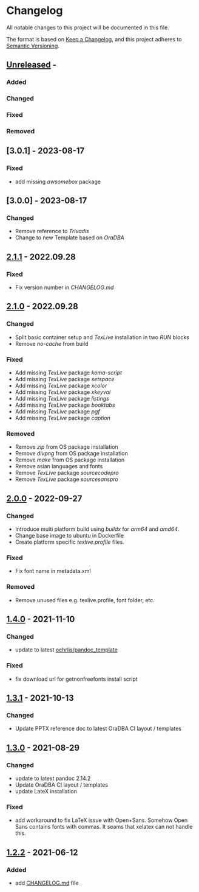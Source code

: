 # Changelog
<!-- markdownlint-disable MD013 -->
<!-- markdownlint-configure-file { "MD024":{"allow_different_nesting": true }} -->
All notable changes to this project will be documented in this file.

The format is based on [Keep a Changelog](https://keepachangelog.com/en/1.0.0/),
and this project adheres to [Semantic Versioning](https://semver.org/spec/v2.0.0.html).

## [Unreleased] -

### Added

### Changed

### Fixed

### Removed

## [3.0.1] - 2023-08-17

### Fixed

- add missing *awsomebox* package

## [3.0.0] - 2023-08-17

### Changed

- Remove reference to *Trivadis*
- Change to new Template based on *OraDBA*

## [2.1.1] - 2022.09.28

### Fixed

- Fix version number in *CHANGELOG.md*

## [2.1.0] - 2022.09.28

### Changed

- Split basic container setup and *TexLive* installation in two *RUN* blocks
- Remove *no-cache* from build

### Fixed

- Add missing *TexLive* package *koma-script*
- Add missing *TexLive* package *setspace*
- Add missing *TexLive* package *xcolor*
- Add missing *TexLive* package *xkeyval*
- Add missing *TexLive* package *listings*
- Add missing *TexLive* package *booktabs*
- Add missing *TexLive* package *pgf*
- Add missing *TexLive* package *caption*

### Removed

- Remove *zip* from OS package installation
- Remove *divpng* from OS package installation
- Remove *make* from OS package installation
- Remove asian languages and fonts
- Remove *TexLive* package *sourcecodepro*
- Remove *TexLive* package *sourcesanspro*

## [2.0.0] - 2022-09-27

### Changed

- Introduce multi platform build using *buildx* for *arm64* and *amd64*.
- Change base image to ubuntu in Dockerfile
- Create platform specific *texlive.profile* files.

### Fixed

- Fix font name in metadata.xml

### Removed

- Remove unused files e.g. texlive.profile, font folder, etc.

## [1.4.0] - 2021-11-10

### Changed

- update to latest [oehrlis/pandoc_template](https://github.com/oehrlis/pandoc_template)

### Fixed

- fix download url for getnonfreefonts install script

## [1.3.1] - 2021-10-13

### Changed

- Update PPTX reference doc to latest OraDBA CI layout / templates

## [1.3.0] - 2021-08-29

### Changed

- update to latest pandoc 2.14.2
- Update OraDBA CI layout / templates
- update LateX installation

### Fixed

- add workaround to fix LaTeX issue with Open+Sans. Somehow Open Sans contains
  fonts with commas. It seams that xelatex can not handle this.

## [1.2.2] - 2021-06-12

### Added

- add [CHANGELOG.md](CHANGELOG.md) file

[unreleased]: https://github.com/oehrlis/docker-pandoc
[1.2.2]: https://github.com/oehrlis/docker-pandoc/releases/tag/v1.2.2
[1.3.0]: https://github.com/oehrlis/docker-pandoc/releases/tag/v1.3.0
[1.3.1]: https://github.com/oehrlis/docker-pandoc/releases/tag/v1.3.1
[1.4.0]: https://github.com/oehrlis/docker-pandoc/releases/tag/v1.4.0
[2.0.0]: https://github.com/oehrlis/docker-pandoc/releases/tag/v2.0.0
[2.1.0]: https://github.com/oehrlis/docker-pandoc/releases/tag/v2.1.0
[2.1.1]: https://github.com/oehrlis/docker-pandoc/releases/tag/v2.1.1
